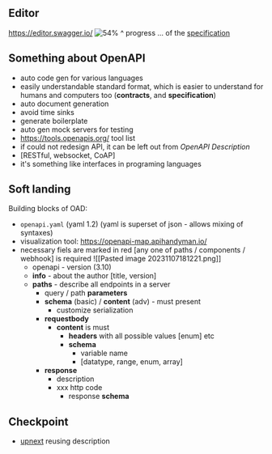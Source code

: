 ## Editor
https://editor.swagger.io/
![54%](https://progress-bar.dev/54)
^ progress ... of the [specification](https://learn.openapis.org/specification/)
## Something about OpenAPI
- auto code gen for various languages
- easily understandable standard format, which is easier to understand for humans and computers too (**contracts**, and **specification**)
- auto document generation
- avoid time sinks
- generate boilerplate 
- auto gen mock servers for testing
- https://tools.openapis.org/ tool list
- if could not redesign API, it can be left out from *OpenAPI Description*
- [RESTful, websocket, CoAP]
- it's something like interfaces in programing languages


## Soft landing
Building blocks of OAD: 
- `openapi.yaml` (yaml 1.2) (yaml is superset of json - allows mixing of syntaxes)
- visualization tool: https://openapi-map.apihandyman.io/
 - necessary fiels are marked in red [any one of paths / components / webhook] is required
 ![[Pasted image 20231107181221.png]]
	 - openapi - version (3.10)
	 - **info** - about the author [title, version]
	 - **paths** - describe all endpoints in a server
		 - query / path **parameters**
		 - **schema** (basic) / **content** (adv)  - must present
			 - customize serialization
		 - **requestbody** 
			 - **content** is must
				 - **headers** with all possible values [enum] etc
				 - **schema**
					 - variable name
					 - [datatype, range, enum, array]
		 - **response**
			 - description
			 - xxx http code
				 - response **schema**

## Checkpoint  
- [upnext](https://learn.openapis.org/specification/components) reusing description
